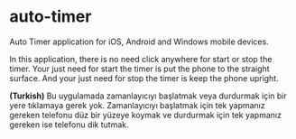 # auto-timer
Auto Timer application for iOS, Android and Windows mobile devices.

In this application, there is no need click anywhere for start or stop the timer. Your just need for start the timer is put the phone to the straight surface. And your just need for stop the timer is keep the phone upright.

**(Turkish)** Bu uygulamada zamanlayıcıyı başlatmak veya durdurmak için bir yere tıklamaya gerek yok. Zamanlayıcıyı başlatmak için tek yapmanız gereken telefonu düz bir yüzeye koymak ve durdurmak için tek yapmanız gereken ise telefonu dik tutmak.
